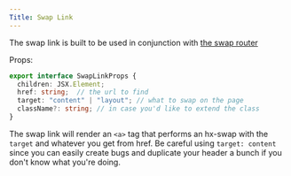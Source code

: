 ```yaml
---
Title: Swap Link
---
```

The swap link is built to be used in conjunction with [the swap router](/documentation/plugins/swap-router)

Props:
```ts
export interface SwapLinkProps {
  children: JSX.Element;
  href: string;  // the url to find
  target: "content" | "layout"; // what to swap on the page
  className?: string; // in case you'd like to extend the class
}
```

The swap link will render an `<a>` tag that performs an hx-swap with the `target` and whatever you get from href. Be careful using `target: content` since you can easily create bugs and duplicate your header a bunch if you don't know what you're doing.